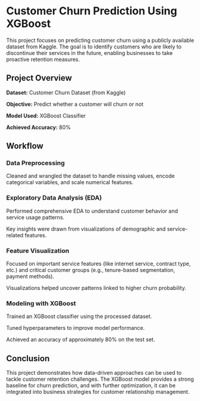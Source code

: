 # Customer Churn Prediction Using XGBoost
This project focuses on predicting customer churn using a publicly available dataset from Kaggle. The goal is to identify customers who are likely to discontinue their services in the future, enabling businesses to take proactive retention measures.

## Project Overview
**Dataset:** Customer Churn Dataset (from Kaggle)

**Objective:** Predict whether a customer will churn or not

**Model Used:** XGBoost Classifier

**Achieved Accuracy:** 80%

## Workflow
### Data Preprocessing

Cleaned and wrangled the dataset to handle missing values, encode categorical variables, and scale numerical features.

### Exploratory Data Analysis (EDA)

Performed comprehensive EDA to understand customer behavior and service usage patterns.

Key insights were drawn from visualizations of demographic and service-related features.

### Feature Visualization

Focused on important service features (like internet service, contract type, etc.) and critical customer groups (e.g., tenure-based segmentation, payment methods).

Visualizations helped uncover patterns linked to higher churn probability.

### Modeling with XGBoost

Trained an XGBoost classifier using the processed dataset.

Tuned hyperparameters to improve model performance.

Achieved an accuracy of approximately 80% on the test set.

## Conclusion
This project demonstrates how data-driven approaches can be used to tackle customer retention challenges. The XGBoost model provides a strong baseline for churn prediction, and with further optimization, it can be integrated into business strategies for customer relationship management.